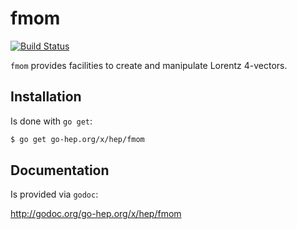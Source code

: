 fmom
====

[![Build Status](https://secure.travis-ci.org/go-hep/fmom.png)](http://travis-ci.org/go-hep/fmom)

`fmom` provides facilities to create and manipulate Lorentz 4-vectors.

## Installation

Is done with `go get`:

```sh
$ go get go-hep.org/x/hep/fmom
```

## Documentation

Is provided via `godoc`:

  http://godoc.org/go-hep.org/x/hep/fmom

